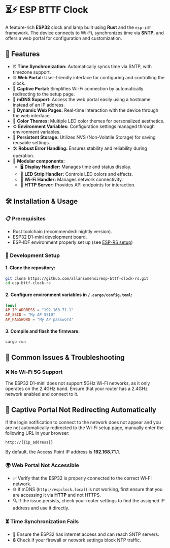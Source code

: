 # ⏳⚡ ESP BTTF Clock

A feature-rich **ESP32** clock and lamp built using **Rust** and the `esp-idf` framework. The device connects to Wi-Fi, synchronizes time via **SNTP**, and offers a web portal for configuration and customization.

## 🌟 Features
- ⏰ **Time Synchronization:** Automatically syncs time via SNTP, with timezone support.
- 🌐 **Web Portal:** User-friendly interface for configuring and controlling the clock.
- 📡 **Captive Portal:** Simplifies Wi-Fi connection by automatically redirecting to the setup page.
- 🔗 **mDNS Support:** Access the web portal easily using a hostname instead of an IP address.
- 📄 **Dynamic Web Pages:** Real-time interaction with the device through the web interface.
- 🎨 **Color Themes:** Multiple LED color themes for personalized aesthetics.
- ⚙️ **Environment Variables:** Configuration settings managed through environment variables.
- 💾 **Persistent Storage:** Utilizes NVS (Non-Volatile Storage) for saving reusable settings.
- 🛠️ **Robust Error Handling:** Ensures stability and reliability during operation.
- 📌 **Modular components:**
    - 🖥️ **Display Handler:** Manages time and status display.
    - 🎇 **LED Strip Handler:** Controls LED colors and effects.
    - 📶 **Wi-Fi Handler:** Manages network connectivity.
    - 🔌 **HTTP Server:** Provides API endpoints for interaction.

## 🛠️ Installation & Usage

### 📋 Prerequisites

- Rust toolchain (recommended: nightly version).
- ESP32 D1-mini development board.
- ESP-IDF environment properly set up (see [ESP-RS setup](https://docs.esp-rs.org/book/installation/index.html))

### 🔧 Development Setup

#### 1. Clone the repository:
```bash
git clone https://github.com/allansomensi/esp-bttf-clock-rs.git
cd esp-bttf-clock-rs
```

#### 2. Configure environment variables in `/.cargo/config.toml`:
```toml
[env]
AP_IP_ADDRESS = "192.168.71.1"
AP_SSID = "My AP SSID"
AP_PASSWORD = "My AP password"
```
#### 3. Compile and flash the firmware:
```elixir
cargo run
```

## 🛑 Common Issues & Troubleshooting

### ❌ No Wi-Fi 5G Support

The ESP32 D1-mini does not support 5GHz Wi-Fi networks, as it only operates on the 2.4GHz band. Ensure that your router has a 2.4GHz network enabled and connect to it.

## 🚦 Captive Portal Not Redirecting Automatically

If the login notification to connect to the network does not appear and you are not automatically redirected to the Wi-Fi setup page, manually enter the following URL in your browser:

`http://{{ip_address}}`

By default, the Access Point IP address is **192.168.71.1**.

### 🌍 Web Portal Not Accessible

- ✅ Verify that the ESP32 is properly connected to the correct Wi-Fi network.
- 🌐 If mDNS (`http://espclock.local`) is not working, first ensure that you are accessing it via **HTTP** and not HTTPS.
- 🔍 If the issue persists, check your router settings to find the assigned IP address and use it directly.

### ⏳ Time Synchronization Fails

- 📶 Ensure the ESP32 has internet access and can reach SNTP servers.
- 🔒 Check if your firewall or network settings block NTP traffic.